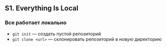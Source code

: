 ## S1. Everything Is Local
### Все работает локально
-  `git init` — создать пустой репозиторий
-  `git clone <url>` — склонировать репозиторий в новую директорию
